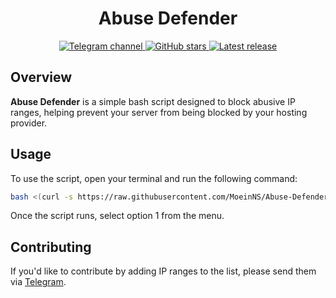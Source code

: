 <h1 align="center">Abuse Defender</h1>

<div align="center">
    <a href="https://t.me/savechannelkiya6955"> 
        <img src="https://img.shields.io/badge/TelegramChannel-%230577B8?logo=telegram" alt="Telegram channel"/> 
    </a>
    <a href="https://github.com/Kiya6955/Abuse-Defender"> 
        <img src="https://img.shields.io/github/stars/Kiya6955/Abuse-Defender?style=flat" alt="GitHub stars"/> 
    </a>
    <a href="https://github.com/Kiya6955/Abuse-Defender/releases/latest"> 
        <img src="https://img.shields.io/github/release/Kiya6955/Abuse-Defender.svg" alt="Latest release"/> 
    </a>
</div>

## Overview

**Abuse Defender** is a simple bash script designed to block abusive IP ranges, helping prevent your server from being blocked by your hosting provider.

## Usage

To use the script, open your terminal and run the following command:

```bash
bash <(curl -s https://raw.githubusercontent.com/MoeinNS/Abuse-Defender/main/abuse-defender.sh)
```
Once the script runs, select option 1 from the menu.

## Contributing
If you'd like to contribute by adding IP ranges to the list, please send them via [Telegram](https://t.me/Kiya6955Contactbot).
